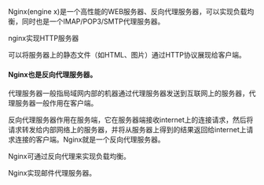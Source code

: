 Nginx\(engine x\)是一个高性能的WEB服务器、反向代理服务器，可以实现负载均衡，同时也是一个IMAP/POP3/SMTP代理服务器。

nginx实现HTTP服务器

可以将服务器上的静态文件（如HTML、图片）通过HTTP协议展现给客户端。

#### Nginx也是反向代理服务器。

代理服务器一般指局域网内部的机器通过代理服务器发送到互联网上的服务器，代理服务器一般作用在客户端。

反向代理服务器作用在服务端，它在服务器端接收internet上的连接请求，然后将请求转发给内部网络上的服务器，并将从服务器上得到的结果返回给internet上请求连接的客户端。Nginx就是一个反向代理服务器。

Nginx可通过反向代理来实现负载均衡。

Nginx实现邮件代理服务器。

